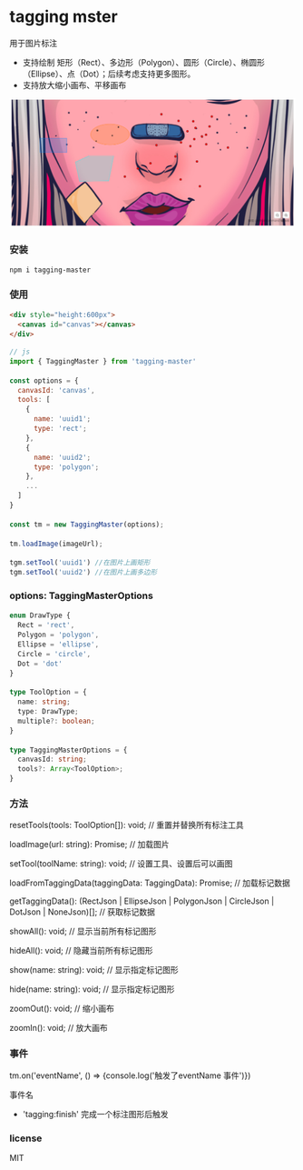 # tagging mster

用于图片标注
- 支持绘制 矩形（Rect）、多边形（Polygon）、圆形（Circle）、椭圆形（Ellipse）、点（Dot）；后续考虑支持更多图形。
- 支持放大缩小画布、平移画布

![demo](/example/demo.png)

### 安装
```
npm i tagging-master
```

### 使用
```html
<div style="height:600px">
  <canvas id="canvas"></canvas>
</div>
```

```javascript
// js
import { TaggingMaster } from 'tagging-master'

const options = {
  canvasId: 'canvas',
  tools: [
    {
      name: 'uuid1';
      type: 'rect';
    },
    {
      name: 'uuid2';
      type: 'polygon';
    },
    ...
  ]
}

const tm = new TaggingMaster(options);

tm.loadImage(imageUrl);

tgm.setTool('uuid1') //在图片上画矩形
tgm.setTool('uuid2') //在图片上画多边形

```

### options: TaggingMasterOptions
```ts
enum DrawType {
  Rect = 'rect',
  Polygon = 'polygon',
  Ellipse = 'ellipse',
  Circle = 'circle',
  Dot = 'dot'
}

type ToolOption = {
  name: string;
  type: DrawType;
  multiple?: boolean;
}

type TaggingMasterOptions = {
  canvasId: string;
  tools?: Array<ToolOption>;
}
```

### 方法

resetTools(tools: ToolOption[]): void; // 重置并替换所有标注工具

loadImage(url: string): Promise; // 加载图片

setTool(toolName: string): void; // 设置工具、设置后可以画图

loadFromTaggingData(taggingData: TaggingData): Promise<void>; // 加载标记数据

getTaggingData(): (RectJson | EllipseJson | PolygonJson | CircleJson | DotJson | NoneJson)[]; // 获取标记数据

showAll(): void; // 显示当前所有标记图形

hideAll(): void; // 隐藏当前所有标记图形

show(name: string): void; // 显示指定标记图形

hide(name: string): void; // 显示指定标记图形

zoomOut(): void; // 缩小画布

zoomIn(): void; // 放大画布

### 事件

tm.on('eventName', () => {console.log('触发了eventName 事件')}) 

事件名
- 'tagging:finish' 完成一个标注图形后触发


### license

MIT